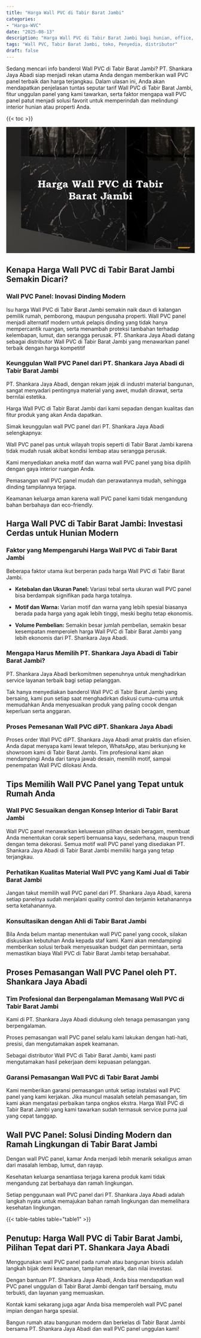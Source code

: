 ```yaml
---
title: "Harga Wall PVC di Tabir Barat Jambi"
categories: 
- "Harga-WVC"
date: "2025-08-13"
description: "Harga Wall PVC di Tabir Barat Jambi bagi hunian, office, serta ritel. Produk berkualitas, beragam motif, pilihan warna elegan, beserta layanan pemasangan ditangani oleh tenaga ahli ahli dan kepastian resmi!|Layanan penyediaan Wall PVC di Tabir Barat Jambi bagi kebutuhan hunian, office, maupun gerai, beserta panel terbaik dan instalasi oleh tenaga ahli profesional dan garansi resmi.|Pilihan Wall PVC di Tabir Barat Jambi yang andal bagi rumah, perkantoran, serta ritel, dengan panel terbaik dan penempatan dikerjakan oleh teknisi ahli dan garansi resmi.|Distribusi Wall PVC di Tabir Barat Jambi untuk hunian, kantor, dan gerai, dengan material terbaik dan pemasangan ditangani oleh tim berpengalaman, dilengkapi dengan jaminan resmi.}"
tags: "Wall PVC, Tabir Barat Jambi, toko, Penyedia, distributor"
draft: false
---
```


Sedang mencari info banderol Wall PVC di Tabir Barat Jambi? PT. Shankara Jaya Abadi siap menjadi rekan utama Anda dengan memberikan wall PVC panel terbaik dan harga terjangkau. Dalam ulasan ini, Anda akan mendapatkan penjelasan tuntas seputar tarif Wall PVC di Tabir Barat Jambi, fitur unggulan panel yang kami tawarkan, serta faktor mengapa wall PVC panel patut menjadi solusi favorit untuk memperindah dan melindungi interior hunian atau properti Anda.

{{< toc >}}

![Harga Wall PVC di Tabir Barat Jambi](/images/Harga-WVC/Harga-Wall-PVC-di-Tabir-Barat-Jambi.png)


## Kenapa Harga Wall PVC di Tabir Barat Jambi Semakin Dicari?

### Wall PVC Panel: Inovasi Dinding Modern

Isu harga Wall PVC di Tabir Barat Jambi semakin naik daun di kalangan pemilik rumah, pemborong, maupun pengusaha properti. Wall PVC panel menjadi alternatif modern untuk pelapis dinding yang tidak hanya mempercantik ruangan, serta menambah proteksi tambahan terhadap kelembapan, lumut, dan serangga perusak. PT. Shankara Jaya Abadi datang sebagai distributor Wall PVC di Tabir Barat Jambi yang menawarkan panel terbaik dengan harga kompetitif

### Keunggulan Wall PVC Panel dari PT. Shankara Jaya Abadi di Tabir Barat Jambi

PT. Shankara Jaya Abadi, dengan rekam jejak di industri material bangunan, sangat menyadari pentingnya material yang awet, mudah dirawat, serta bernilai estetika.

Harga Wall PVC di Tabir Barat Jambi dari kami sepadan dengan kualitas dan fitur produk yang akan Anda dapatkan.

Simak keunggulan wall PVC panel dari PT. Shankara Jaya Abadi selengkapnya:

Wall PVC panel pas untuk wilayah tropis seperti di Tabir Barat Jambi karena tidak mudah rusak akibat kondisi lembap atau serangga perusak.

Kami menyediakan aneka motif dan warna wall PVC panel yang bisa dipilih dengan gaya interior ruangan Anda.

Pemasangan wall PVC panel mudah dan perawatannya mudah, sehingga dinding tampilannya terjaga.

Keamanan keluarga aman karena wall PVC panel kami tidak mengandung bahan berbahaya dan eco-friendly.

## Harga Wall PVC di Tabir Barat Jambi: Investasi Cerdas untuk Hunian Modern

### Faktor yang Mempengaruhi Harga Wall PVC di Tabir Barat Jambi

Beberapa faktor utama ikut berperan pada harga Wall PVC di Tabir Barat Jambi.

- **Ketebalan dan Ukuran Panel:** Variasi tebal serta ukuran wall PVC panel bisa berdampak signifikan pada harga totalnya.

- **Motif dan Warna:** Varian motif dan warna yang lebih spesial biasanya berada pada harga yang agak lebih tinggi, meski begitu tetap ekonomis.

- **Volume Pembelian:** Semakin besar jumlah pembelian, semakin besar kesempatan memperoleh harga Wall PVC di Tabir Barat Jambi yang lebih ekonomis dari PT. Shankara Jaya Abadi.

### Mengapa Harus Memilih PT. Shankara Jaya Abadi di Tabir Barat Jambi?

PT. Shankara Jaya Abadi berkomitmen sepenuhnya untuk menghadirkan service layanan terbaik bagi setiap pelanggan.

Tak hanya menyediakan banderol Wall PVC di Tabir Barat Jambi yang bersaing, kami pun setiap saat menghadirkan diskusi cuma-cuma untuk memudahkan Anda menyesuaikan produk yang paling cocok dengan keperluan serta anggaran.

### Proses Pemesanan Wall PVC diPT. Shankara Jaya Abadi

Proses order Wall PVC diPT. Shankara Jaya Abadi amat praktis dan efisien. Anda dapat menyapa kami lewat telepon, WhatsApp, atau berkunjung ke showroom kami di Tabir Barat Jambi. Tim profesional kami akan mendampingi Anda dari tanya jawab desain, memilih motif, sampai penempatan Wall PVC dilokasi Anda.

## Tips Memilih Wall PVC Panel yang Tepat untuk Rumah Anda

### Wall PVC Sesuaikan dengan Konsep Interior di Tabir Barat Jambi

Wall PVC panel menawarkan keluwesan pilihan desain beragam, membuat Anda menentukan corak seperti bernuansa kayu, sederhana, maupun trendi dengan tema dekorasi. Semua motif wall PVC panel yang disediakan PT. Shankara Jaya Abadi di Tabir Barat Jambi memiliki harga yang tetap terjangkau.

### Perhatikan Kualitas Material Wall PVC yang Kami Jual di Tabir Barat Jambi

Jangan takut memilih wall PVC panel dari PT. Shankara Jaya Abadi, karena setiap panelnya sudah menjalani quality control dan terjamin ketahanannya serta ketahanannya.

### Konsultasikan dengan Ahli di Tabir Barat Jambi

Bila Anda belum mantap menentukan wall PVC panel yang cocok, silakan diskusikan kebutuhan Anda kepada staf kami. Kami akan mendampingi memberikan solusi terbaik menyesuaikan budget dan permintaan, serta memastikan biaya Wall PVC di Tabir Barat Jambi tetap bersahabat.

## Proses Pemasangan Wall PVC Panel oleh PT. Shankara Jaya Abadi

### Tim Profesional dan Berpengalaman Memasang Wall PVC di Tabir Barat Jambi

Kami di PT. Shankara Jaya Abadi didukung oleh tenaga pemasangan yang berpengalaman.

Proses pemasangan wall PVC panel selalu kami lakukan dengan hati-hati, presisi, dan mengutamakan aspek keamanan.

Sebagai distributor Wall PVC di Tabir Barat Jambi, kami pasti mengutamakan hasil pekerjaan demi kepuasan pelanggan.

### Garansi Pemasangan Wall PVC di Tabir Barat Jambi

Kami memberikan garansi pemasangan untuk setiap instalasi wall PVC panel yang kami kerjakan. Jika muncul masalah setelah pemasangan, tim kami akan mengatasi perbaikan tanpa ongkos ekstra. Harga Wall PVC di Tabir Barat Jambi yang kami tawarkan sudah termasuk service purna jual yang cepat tanggap.

## Wall PVC Panel: Solusi Dinding Modern dan Ramah Lingkungan di Tabir Barat Jambi

Dengan wall PVC panel, kamar Anda menjadi lebih menarik sekaligus aman dari masalah lembap, lumut, dan rayap.

Kesehatan keluarga senantiasa terjaga karena produk kami tidak mengandung zat berbahaya dan ramah lingkungan.

Setiap penggunaan wall PVC panel dari PT. Shankara Jaya Abadi adalah langkah nyata untuk memajukan bahan ramah lingkungan dan memelihara kesehatan lingkungan.

{{< table-tables table="table1" >}}

## Penutup: Harga Wall PVC di Tabir Barat Jambi, Pilihan Tepat dari PT. Shankara Jaya Abadi

Menggunakan wall PVC panel pada rumah atau bangunan bisnis adalah langkah bijak demi keamanan, tampilan menarik, dan nilai investasi.

Dengan bantuan PT. Shankara Jaya Abadi, Anda bisa mendapatkan wall PVC panel unggulan di Tabir Barat Jambi dengan tarif bersaing, mutu terbukti, dan layanan yang memuaskan.

Kontak kami sekarang juga agar Anda bisa memperoleh wall PVC panel impian dengan harga spesial.

Bangun rumah atau bangunan modern dan berkelas di Tabir Barat Jambi bersama PT. Shankara Jaya Abadi dan wall PVC panel unggulan kami!